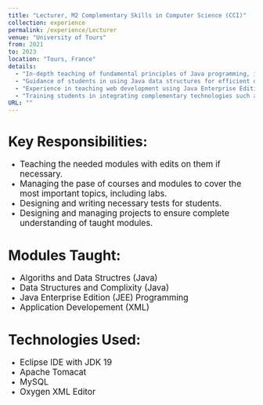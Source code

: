 ```yaml
---
title: "Lecturer, M2 Complementary Skills in Computer Science (CCI)"
collection: experience
permalink: /experience/Lecturer
venue: "University of Tours"
from: 2021
to: 2023
location: "Tours, France"
details:
  - "In-depth teaching of fundamental principles of Java programming, including the design of general algorithms and basic Java programming."
  - "Guidance of students in using Java data structures for efficient data manipulation and program performance optimization."
  - "Experience in teaching web development using Java Enterprise Edition (JEE) for creating dynamic and interactive web applications."
  - "Training students in integrating complementary technologies such as XML for data manipulation and storage."
URL: ""
---
```


# Key Responsibilities:
- <span style="font-size: 17px;">  Teaching the needed modules with edits on them if necessary. </span>
- <span style="font-size: 17px;">  Managing the pase of courses and modules to cover the most important topics, including labs. </span>
- <span style="font-size: 17px;">  Designing and writing necessary tests for students. </span>
- <span style="font-size: 17px;">  Designing and managing projects to ensure complete understanding of taught modules. </span>

# Modules Taught:
- <span style="font-size: 17px;">  Algoriths and Data Structres (Java) </span>
- <span style="font-size: 17px;">  Data Structures and Complixity (Java) </span>
- <span style="font-size: 17px;">  Java Enterprise Edition (JEE) Programming </span>
- <span style="font-size: 17px;">  Application Developement (XML) </span>

# Technologies Used:
- <span style="font-size: 17px;">  Eclipse IDE with JDK 19 </span>
- <span style="font-size: 17px;">  Apache Tomacat </span>
- <span style="font-size: 17px;">  MySQL </span>
- <span style="font-size: 17px;">  Oxygen XML Editor </span>
